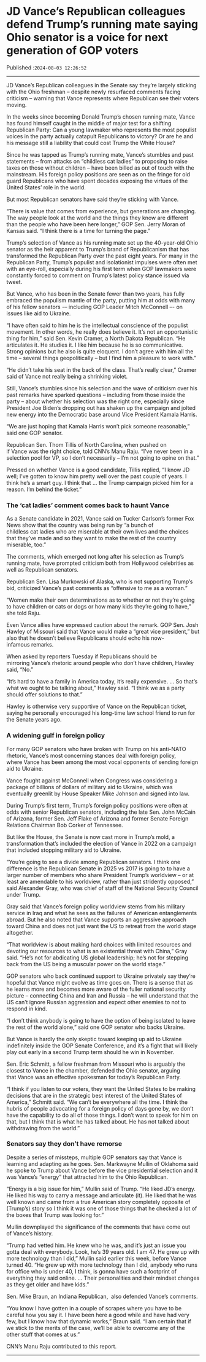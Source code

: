 # JD Vance’s Republican colleagues defend Trump’s running mate saying Ohio senator is a voice for next generation of GOP voters

Published :`2024-08-03 12:26:52`

---

JD Vance’s Republican colleagues in the Senate say they’re largely sticking with the Ohio freshman – despite newly resurfaced comments facing criticism – warning that Vance represents where Republican see their voters moving.

In the weeks since becoming Donald Trump’s chosen running mate, Vance has found himself caught in the middle of major test for a shifting Republican Party: Can a young lawmaker who represents the most populist voices in the party actually catapult Republicans to victory? Or are he and his message still a liability that could cost Trump the White House?

Since he was tapped as Trump’s running mate, Vance’s stumbles and past statements – from attacks on “childless cat ladies” to proposing to raise taxes on those without children – have been billed as out of touch with the mainstream. His foreign policy positions are seen as on the fringe for old guard Republicans who have spent decades exposing the virtues of the United States’ role in the world.

But most Republican senators have said they’re sticking with Vance.

“There is value that comes from experience, but generations are changing. The way people look at the world and the things they know are different than the people who have been here longer,” GOP Sen. Jerry Moran of Kansas said. “I think there is a time for turning the page.”

Trump’s selection of Vance as his running mate set up the 40-year-old Ohio senator as the heir apparent to Trump’s brand of Republicanism that has transformed the Republican Party over the past eight years. For many in the Republican Party, Trump’s populist and isolationist impulses were often met with an eye-roll, especially during his first term when GOP lawmakers were constantly forced to comment on Trump’s latest policy stance issued via tweet.

But Vance, who has been in the Senate fewer than two years, has fully embraced the populism mantle of the party, putting him at odds with many of his fellow senators -– including GOP Leader Mitch McConnell –- on issues like aid to Ukraine.

“I have often said to him he is the intellectual conscience of the populist movement. In other words, he really does believe it. It’s not an opportunistic thing for him,” said Sen. Kevin Cramer, a North Dakota Republican. “He articulates it. He studies it. I like him because he is so communicative. Strong opinions but he also is quite eloquent. I don’t agree with him all the time – several things geopolitically – but I find him a pleasure to work with.”

“He didn’t take his seat in the back of the class. That’s really clear,” Cramer said of Vance not really being a shrinking violet.

Still, Vance’s stumbles since his selection and the wave of criticism over his past remarks have sparked questions – including from those inside the party – about whether his selection was the right one, especially since President Joe Biden’s dropping out has shaken up the campaign and jolted new energy into the Democratic base around Vice President Kamala Harris.

“We are just hoping that Kamala Harris won’t pick someone reasonable,” said one GOP senator.

Republican Sen. Thom Tillis of North Carolina, when pushed on if Vance was the right choice, told CNN’s Manu Raju. “I’ve never been in a selection pool for VP, so I don’t necessarily – I’m not going to opine on that.”

Pressed on whether Vance is a good candidate, Tillis replied, “I know JD well; I’ve gotten to know him pretty well over the past couple of years. I think he’s a smart guy. I think that … the Trump campaign picked him for a reason. I’m behind the ticket.”

### The ‘cat ladies’ comment comes back to haunt Vance

As a Senate candidate in 2021, Vance said on Tucker Carlson’s former Fox News show that the country was being run by “a bunch of childless cat ladies who are miserable at their own lives and the choices that they’ve made and so they want to make the rest of the country miserable, too.”

The comments, which emerged not long after his selection as Trump’s running mate, have prompted criticism both from Hollywood celebrities as well as Republican senators.

Republican Sen. Lisa Murkowski of Alaska, who is not supporting Trump’s bid, criticized Vance’s past comments as “offensive to me as a woman.”

“Women make their own determinations as to whether or not they’re going to have children or cats or dogs or how many kids they’re going to have,” she told Raju.

Even Vance allies have expressed caution about the remark. GOP Sen. Josh Hawley of Missouri said that Vance would make a “great vice president,” but also that he doesn’t believe Republicans should echo his now-infamous remarks.

When asked by reporters Tuesday if Republicans should be mirroring Vance’s rhetoric around people who don’t have children, Hawley said, “No.”

“It’s hard to have a family in America today, it’s really expensive. … So that’s what we ought to be talking about,” Hawley said. “I think we as a party should offer solutions to that.”

Hawley is otherwise very supportive of Vance on the Republican ticket, saying he personally encouraged his long-time law school friend to run for the Senate years ago.

### A widening gulf in foreign policy

For many GOP senators who have broken with Trump on his anti-NATO rhetoric, Vance’s most concerning stances deal with foreign policy, where Vance has been among the most vocal opponents of sending foreign aid to Ukraine.

Vance fought against McConnell when Congress was considering a package of billions of dollars of military aid to Ukraine, which was eventually greenlit by House Speaker Mike Johnson and signed into law.

During Trump’s first term, Trump’s foreign policy positions were often at odds with senior Republican senators, including the late Sen. John McCain of Arizona, former Sen. Jeff Flake of Arizona and former Senate Foreign Relations Chairman Bob Corker of Tennessee.

But like the House, the Senate is now cast more in Trump’s mold, a transformation that’s included the election of Vance in 2022 on a campaign that included stopping military aid to Ukraine.

“You’re going to see a divide among Republican senators. I think one difference is the Republican Senate in 2025 vs 2017 is going to to have a larger number of members who share President Trump’s worldview – or at least are amendable to his worldview, rather than just stridently opposed,” said Alexander Gray, who was chief of staff of the National Security Council under Trump.

Gray said that Vance’s foreign policy worldview stems from his military service in Iraq and what he sees as the failures of American entanglements abroad. But he also noted that Vance supports an aggressive approach toward China and does not just want the US to retreat from the world stage altogether.

“That worldview is about making hard choices with limited resources and devoting our resources to what is an existential threat with China,” Gray said. “He’s not for abdicating US global leadership; he’s not for stepping back from the US being a muscular power on the world stage.”

GOP senators who back continued support to Ukraine privately say they’re hopeful that Vance might evolve as time goes on. There is a sense that as he learns more and becomes more aware of the fuller national security picture – connecting China and Iran and Russia – he will understand that the US can’t ignore Russian aggression and expect other enemies to not to respond in kind.

“I don’t think anybody is going to have the option of being isolated to leave the rest of the world alone,” said one GOP senator who backs Ukraine.

But Vance is hardly the only skeptic toward keeping up aid to Ukraine indefinitely inside the GOP Senate Conference, and it’s a fight that will likely play out early in a second Trump term should he win in November.

Sen. Eric Schmitt, a fellow freshman from Missouri who is arguably the closest to Vance in the chamber, defended the Ohio senator, arguing that Vance was an effective spokesman for today’s Republican Party.

“I think if you listen to our voters, they want the United States to be making decisions that are in the strategic best interest of the United States of America,” Schmitt said. “We can’t be everywhere all the time. I think the hubris of people advocating for a foreign policy of days gone by, we don’t have the capability to do all of those things. I don’t want to speak for him on that, but I think that is what he has talked about. He has not talked about withdrawing from the world.”

### Senators say they don’t have remorse

Despite a series of missteps, multiple GOP senators say that Vance is learning and adapting as he goes. Sen. Markwayne Mullin of Oklahoma said he spoke to Trump about Vance before the vice presidential selection and it was Vance’s “energy” that attracted him to the Ohio Republican.

“Energy is a big issue for him,” Mullin said of Trump. “He liked JD’s energy. He liked his way to carry a message and articulate (it). He liked that he was well known and came from a true American story completely opposite of (Trump’s) story so I think it was one of those things that he checked a lot of the boxes that Trump was looking for.”

Mullin downplayed the significance of the comments that have come out of Vance’s history.

“Trump had vetted him. He knew who he was, and it’s just an issue you gotta deal with everybody. Look, he’s 39 years old. I am 47. He grew up with more technology than I did,” Mullin said earlier this week, before Vance turned 40. “He grew up with more technology than I did, anybody who runs for office who is under 40, I think, is gonna have such a footprint of everything they said online. … Their personalities and their mindset changes as they get older and have kids.”

Sen. Mike Braun, an Indiana Republican,  also defended Vance’s comments.

“You know I have gotten in a couple of scrapes where you have to be careful how you say it. I have been here a good while and have had very few, but I know how that dynamic works,” Braun said. “I am certain that if we stick to the merits of the case, we’ll be able to overcome any of the other stuff that comes at us.”

CNN’s Manu Raju contributed to this report.

---


